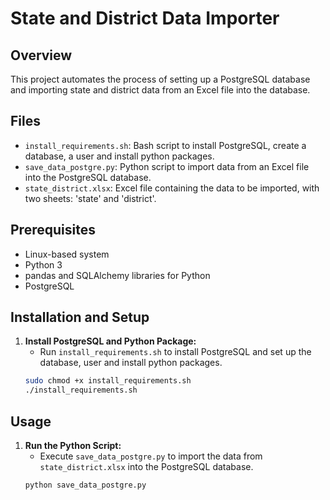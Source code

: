 # State and District Data Importer

## Overview
This project automates the process of setting up a PostgreSQL database and importing state and district data from an Excel file into the database.

## Files
- `install_requirements.sh`: Bash script to install PostgreSQL, create a database, a user and install python packages.
- `save_data_postgre.py`: Python script to import data from an Excel file into the PostgreSQL database.
- `state_district.xlsx`: Excel file containing the data to be imported, with two sheets: 'state' and 'district'.

## Prerequisites
- Linux-based system
- Python 3
- pandas and SQLAlchemy libraries for Python
- PostgreSQL

## Installation and Setup
1. **Install PostgreSQL and Python Package:**
   - Run `install_requirements.sh` to install PostgreSQL and set up the database, user and install python packages.
   ```sh
   sudo chmod +x install_requirements.sh
   ./install_requirements.sh
   ```

## Usage
1. **Run the Python Script:**
   - Execute `save_data_postgre.py` to import the data from `state_district.xlsx` into the PostgreSQL database.
   ```sh
   python save_data_postgre.py
   ```
